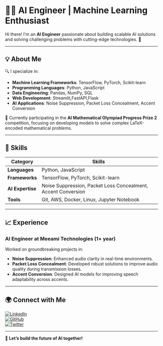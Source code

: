 # 👨‍💻 AI Engineer | Machine Learning Enthusiast

Hi there! I'm an **AI Engineer** passionate about building scalable AI solutions and solving challenging problems with cutting-edge technologies. 🚀

---

## 💡 **About Me**

🔍 I specialize in:

- **Machine Learning Frameworks**: TensorFlow, PyTorch, Scikit-learn  
- **Programming Languages**: Python, JavaScript  
- **Data Engineering**: Pandas, NumPy, SQL  
- **Web Development**: Streamlit,FastAPI,Flask  
- **AI Applications**: Noise Suppression, Packet Loss Concealment, Accent Conversion  

🌟 Currently participating in the **AI Mathematical Olympiad Progress Prize 2** competition, focusing on developing models to solve complex LaTeX-encoded mathematical problems.

---

## 🔧 **Skills**

| **Category**        | **Skills**                          |
|---------------------|-------------------------------------|
| **Languages**       | Python, JavaScript                 |
| **Frameworks**      | TensorFlow, PyTorch, Scikit-learn |
| **AI Expertise**    | Noise Suppression, Packet Loss Concealment, Accent Conversion |
| **Tools**           | Git, AWS, Docker, Linux, Jupyter Notebook |

---

## 📈 **Experience**

### AI Engineer at Meeami Technologies (1+ year)  
Worked on groundbreaking projects in:

- **Noise Suppression**: Enhanced audio clarity in real-time environments.  
- **Packet Loss Concealment**: Developed robust solutions to improve audio quality during transmission losses.  
- **Accent Conversion**: Designed AI models for improving speech adaptability across accents.

---

## 🌍 **Connect with Me**

[![LinkedIn](https://img.shields.io/badge/-LinkedIn-blue?style=flat&logo=LinkedIn&logoColor=white)](https://www.linkedin.com/in/venkata-raju-nesha-646991216/)  
[![GitHub](https://img.shields.io/badge/-GitHub-black?style=flat&logo=GitHub&logoColor=white)](https://github.com/venkatarajunesha360)  
[![Twitter](https://img.shields.io/badge/-Twitter-blue?style=flat&logo=Twitter&logoColor=white)](https://twitter.com)

---

🚀 **Let’s build the future of AI together!**



